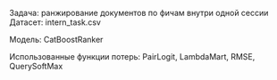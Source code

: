 Задача: ранжирование документов по фичам внутри одной сессии
Датасет: intern_task.csv

Модель: CatBoostRanker

Использованные функции потерь: PairLogit, LambdaMart, RMSE, QuerySoftMax

